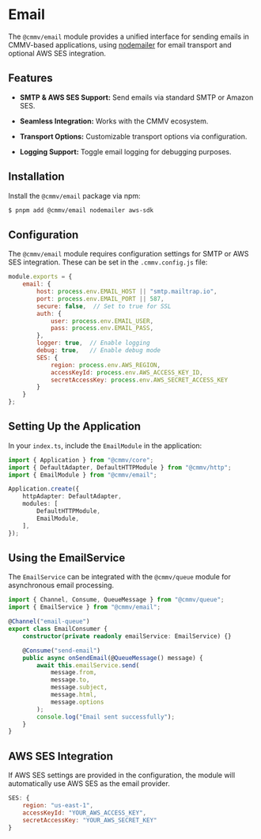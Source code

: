# Email

The `@cmmv/email` module provides a unified interface for sending emails in CMMV-based applications, using [nodemailer](https://nodemailer.com/) for email transport and optional AWS SES integration.

## Features

* **SMTP & AWS SES Support:** Send emails via standard SMTP or Amazon SES.

* **Seamless Integration:** Works with the CMMV ecosystem.

* **Transport Options:** Customizable transport options via configuration.

* **Logging Support:** Toggle email logging for debugging purposes.

## Installation

Install the `@cmmv/email` package via npm:

```bash
$ pnpm add @cmmv/email nodemailer aws-sdk
```

## Configuration

The `@cmmv/email` module requires configuration settings for SMTP or AWS SES integration. These can be set in the `.cmmv.config.js` file:

```javascript
module.exports = {
    email: {
        host: process.env.EMAIL_HOST || "smtp.mailtrap.io",
        port: process.env.EMAIL_PORT || 587,
        secure: false,  // Set to true for SSL
        auth: {
            user: process.env.EMAIL_USER,
            pass: process.env.EMAIL_PASS,
        },
        logger: true,  // Enable logging
        debug: true,   // Enable debug mode
        SES: {
            region: process.env.AWS_REGION,
            accessKeyId: process.env.AWS_ACCESS_KEY_ID,
            secretAccessKey: process.env.AWS_SECRET_ACCESS_KEY
        }
    }
};
```

## Setting Up the Application

In your ``index.ts``, include the ``EmailModule`` in the application:

```typescript
import { Application } from "@cmmv/core";
import { DefaultAdapter, DefaultHTTPModule } from "@cmmv/http";
import { EmailModule } from "@cmmv/email";

Application.create({
    httpAdapter: DefaultAdapter,
    modules: [
        DefaultHTTPModule,
        EmailModule,
    ],
});
```

## Using the EmailService

The `EmailService` can be integrated with the `@cmmv/queue` module for asynchronous email processing.

```typescript
import { Channel, Consume, QueueMessage } from "@cmmv/queue";
import { EmailService } from "@cmmv/email";

@Channel("email-queue")
export class EmailConsumer {
    constructor(private readonly emailService: EmailService) {}

    @Consume("send-email")
    public async onSendEmail(@QueueMessage() message) {
        await this.emailService.send(
            message.from,
            message.to,
            message.subject,
            message.html,
            message.options
        );
        console.log("Email sent successfully");
    }
}
```

## AWS SES Integration

If AWS SES settings are provided in the configuration, the module will automatically use AWS SES as the email provider.

```javascript
SES: {
    region: "us-east-1",
    accessKeyId: "YOUR_AWS_ACCESS_KEY",
    secretAccessKey: "YOUR_AWS_SECRET_KEY"
}
```
